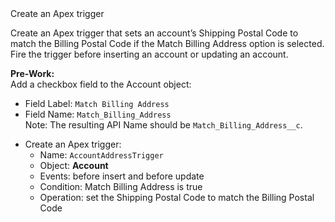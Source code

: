 <div class="th-challenge__requirements-content"><div class="slds-text-heading_small tds-text_bold slds-m-bottom_large">Create an Apex trigger</div><div class="th-challenge__description"><p>Create an Apex trigger that sets an account’s Shipping Postal Code to match the Billing Postal Code if the Match Billing Address option is selected. Fire the trigger before inserting an account or updating an account.</p>
<p><strong>Pre-Work:</strong><br>
   Add a checkbox field to the Account object:
</p><ul>
   <li>Field Label: <code>Match Billing Address</code></li>
   <li>Field Name: <code>Match_Billing_Address</code><br>
      Note: The resulting API Name should be <code>Match_Billing_Address__c</code>.
   </li>
</ul>
<p></p></div><ul class="slds-m-top_large"><li>Create an Apex trigger:
<ul>
   <li>Name: <code>AccountAddressTrigger</code></li>
   <li>Object: <strong>Account</strong></li>
   <li>Events: before insert and before update</li>
   <li>Condition: Match Billing Address is true</li>
   <li>Operation: set the Shipping Postal Code to match the Billing Postal Code</li>
</ul></li></ul></div>
